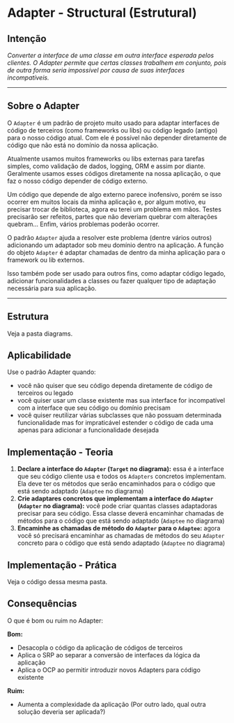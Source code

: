 # Adapter - Structural (Estrutural)

## Intenção

*Converter a interface de uma classe em outra interface esperada pelos clientes. O Adapter permite que certas classes trabalhem em conjunto, pois de outra forma seria impossível por causa de suas interfaces incompatíveis.*

---

## Sobre o Adapter

O `Adapter` é um padrão de projeto muito usado para adaptar interfaces de código de terceiros (como frameworks ou libs) ou código legado (antigo) para o nosso código atual. Com ele é possível não depender diretamente de código que não está no domínio da nossa aplicação.

Atualmente usamos muitos frameworks ou libs externas para tarefas simples, como validação de dados, logging, ORM e assim por diante. Geralmente usamos esses códigos diretamente na nossa aplicação, o que faz o nosso código depender de código externo.

Um código que depende de algo externo parece inofensivo, porém se isso ocorrer em muitos locais da minha aplicação e, por algum motivo, eu precisar trocar de biblioteca, agora eu terei um problema em mãos. Testes precisarão ser refeitos, partes que não deveriam quebrar com alterações quebram... Enfim, vários problemas poderão ocorrer.

O padrão `Adapter` ajuda a resolver este problema (dentre vários outros) adicionando um adaptador sob meu domínio dentro na aplicação. A função do objeto `Adapter` é adaptar chamadas de dentro da minha aplicação para o framework ou lib externos.

Isso também pode ser usado para outros fins, como adaptar código legado, adicionar funcionalidades a classes ou fazer qualquer tipo de adaptação necessária para sua aplicação.

---

## Estrutura

Veja a pasta diagrams.

## Aplicabilidade

Use o padrão Adapter quando:

- você não quiser que seu código dependa diretamente de código de terceiros ou legado 
- você quiser usar um classe existente mas sua interface for incompatível com a interface que seu código ou domínio precisam
- você quiser reutilizar várias subclasses que não possuam determinada funcionalidade mas for impraticável estender o código de cada uma apenas para adicionar a funcionalidade desejada 

## Implementação - Teoria

1. **Declare a interface do `Adapter` (`Target` no diagrama):** essa é a interface que seu código cliente usa e todos os `Adapters` concretos implementam. Ela deve ter os métodos que serão encaminhados para o código que está sendo adaptado (`Adaptee` no diagrama)
2. **Crie adaptares concretos que implementam a interface do `Adapter` (`Adapter` no diagrama):** você pode criar quantas classes adaptadoras precisar para seu código. Essa classe deverá encaminhar chamadas de métodos para o código que está sendo adaptado (`Adaptee` no diagrama)
3. **Encaminhe as chamadas de método do `Adapter` para o `Adaptee`:** agora você só precisará encaminhar as chamadas de métodos do seu `Adapter` concreto para o código que está sendo adaptado (`Adaptee` no diagrama)

## Implementação - Prática

Veja o código dessa mesma pasta.

## Consequências

O que é bom ou ruim no Adapter:

**Bom:**
- Desacopla o código da aplicação de códigos de terceiros
- Aplica o SRP ao separar a conversão de interfaces da lógica da aplicação
- Aplica o OCP ao permitir introduzir novos Adapters para código existente

**Ruim:**
- Aumenta a complexidade da aplicação (Por outro lado, qual outra solução deveria ser aplicada?)